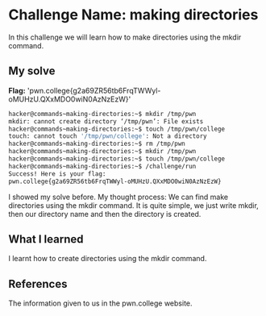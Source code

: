 # Challenge Name: making directories
In this challenge we will learn how to make directories using the mkdir command.
## My solve
**Flag:** 'pwn.college{g2a69ZR56tb6FrqTWWyl-oMUHzU.QXxMDO0wiN0AzNzEzW}'
```bash
hacker@commands~making-directories:~$ mkdir /tmp/pwn
mkdir: cannot create directory ‘/tmp/pwn’: File exists
hacker@commands~making-directories:~$ touch /tmp/pwn/college
touch: cannot touch '/tmp/pwn/college': Not a directory
hacker@commands~making-directories:~$ rm /tmp/pwn
hacker@commands~making-directories:~$ mkdir /tmp/pwn
hacker@commands~making-directories:~$ touch /tmp/pwn/college
hacker@commands~making-directories:~$ /challenge/run
Success! Here is your flag:
pwn.college{g2a69ZR56tb6FrqTWWyl-oMUHzU.QXxMDO0wiN0AzNzEzW}
```

I showed my solve before.
My thought process: We can find make directories using the mkdir command.
It is quite simple, we just write mkdir, then our directory name and then the directory is created.

## What I learned
I learnt how to create directories using the mkdir command.
## References
The information given to us in the pwn.college website.
